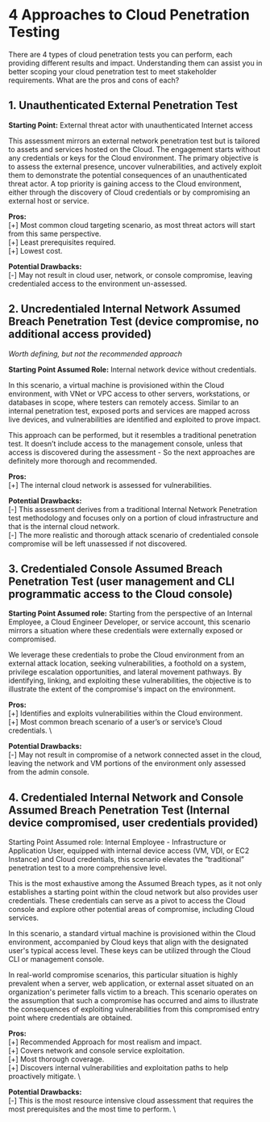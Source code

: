 # 4 Approaches to Cloud Penetration Testing
There are 4 types of cloud penetration tests you can perform, each providing different results and impact. Understanding them can assist you in better scoping your cloud penetration test to meet stakeholder requirements. What are the pros and cons of each?

## 1. Unauthenticated External Penetration Test

**Starting Point:** External threat actor with unauthenticated Internet access

This assessment mirrors an external network penetration test but is tailored to assets and services hosted on the Cloud. The engagement starts without any credentials or keys for the Cloud environment. The primary objective is to assess the external presence, uncover vulnerabilities, and actively exploit them to demonstrate the potential consequences of an unauthenticated threat actor. A top priority is gaining access to the Cloud environment, either through the discovery of Cloud credentials or by compromising an external host or service.

**Pros:** \
[+] Most common cloud targeting scenario, as most threat actors will start from this same perspective. \
[+] Least prerequisites required. \
[+] Lowest cost. 

**Potential Drawbacks:** \
[-] May not result in cloud user, network, or console compromise, leaving credentialed access to the environment un-assessed. 

## 2. Uncredentialed Internal Network Assumed Breach Penetration Test (device compromise, no additional access provided)
*Worth defining, but not the recommended approach*

**Starting Point Assumed Role:** Internal network device without credentials.

In this scenario, a virtual machine is provisioned within the Cloud environment, with VNet or VPC access to other servers, workstations, or databases in scope, where testers can remotely access. Similar to an internal penetration test, exposed ports and services are mapped across live devices, and vulnerabilities are identified and exploited to prove impact.

This approach can be performed, but it resembles a traditional penetration test. It doesn’t include access to the management console, unless that access is discovered during the assessment - So the next approaches are definitely more thorough and recommended.

**Pros:** \
[+] The internal cloud network is assessed for vulnerabilities. 

**Potential Drawbacks:** \
[-] This assessment derives from a traditional Internal Network Penetration test methodology and focuses only on a portion of cloud infrastructure and that is the internal cloud network. \
[-] The more realistic and thorough attack scenario of credentialed console compromise will be left unassessed if not discovered.

## 3. Credentialed Console Assumed Breach Penetration Test (user management and CLI programmatic access to the Cloud console)
**Starting Point Assumed role:** Starting from the perspective of an Internal Employee, a Cloud Engineer Developer, or service account, this scenario mirrors a situation where these credentials were externally exposed or compromised.

We leverage these credentials to probe the Cloud environment from an external attack location, seeking vulnerabilities, a foothold on a system, privilege escalation opportunities, and lateral movement pathways.  By identifying, linking, and exploiting these vulnerabilities, the objective is to illustrate the extent of the compromise's impact on the environment.

**Pros:** \
[+] Identifies and exploits vulnerabilities within the Cloud environment. \
[+] Most common breach scenario of a user’s or service’s Cloud credentials. \

**Potential Drawbacks:** \
[-] May not result in compromise of a network connected asset in the cloud, leaving the network and VM portions of the environment only assessed from the admin console.

## 4. Credentialed Internal Network and Console Assumed Breach Penetration Test  (Internal device compromised, user credentials provided)
Starting Point Assumed role:  Internal Employee - Infrastructure or Application User, equipped with internal device access (VM, VDI, or EC2 Instance) and Cloud credentials, this scenario elevates the “traditional” penetration test to a more comprehensive level.

This is the most exhaustive among the Assumed Breach types, as it not only establishes a starting point within the cloud network but also provides user credentials. These credentials can serve as a pivot to access the Cloud console and explore other potential areas of compromise, including Cloud services.

In this scenario, a standard virtual machine is provisioned within the Cloud environment, accompanied by Cloud keys that align with the designated user's typical access level. These keys can be utilized through the Cloud CLI or management console.

In real-world compromise scenarios, this particular situation is highly prevalent when a server, web application, or external asset situated on an organization's perimeter falls victim to a breach. This scenario operates on the assumption that such a compromise has occurred and aims to illustrate the consequences of exploiting vulnerabilities from this compromised entry point where credentials are obtained.

**Pros:** \
[+] Recommended Approach for most realism and impact. \
[+] Covers network and console service exploitation. \
[+] Most thorough coverage. \
[+] Discovers internal vulnerabilities and exploitation paths to help proactively mitigate. \

**Potential Drawbacks:** \
[-] This is the most resource intensive cloud assessment that requires the most prerequisites and the most time to perform. \
